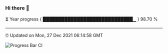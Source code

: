 ### Hi there 👋

⏳ Year progress { █████████████████████████████▁ } 98.70 %

---

⏰ Updated on Mon, 27 Dec 2021 06:14:58 GMT

![Progress Bar CI](https://github.com/liununu/liununu/workflows/Progress%20Bar%20CI/badge.svg)
